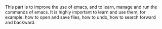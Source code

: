 This part is to improve the use of emacs, and to learn, manage and run the commands of emacs. 
It is highly important to learn and use them, for example: how to open and save files, how to undo, how to search forward and backward. 